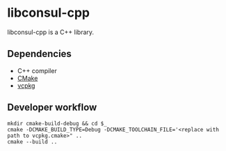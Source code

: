 libconsul-cpp
=================
libconsul-cpp is a C++ library.

## Dependencies

  - C++ compiler
  - [CMake](https://cmake.org)
  - [vcpkg](https://docs.microsoft.com/en-us/cpp/build/vcpkg)

## Developer workflow

    mkdir cmake-build-debug && cd $_
    cmake -DCMAKE_BUILD_TYPE=Debug -DCMAKE_TOOLCHAIN_FILE='<replace with path to vcpkg.cmake>" ..
    cmake --build ..

